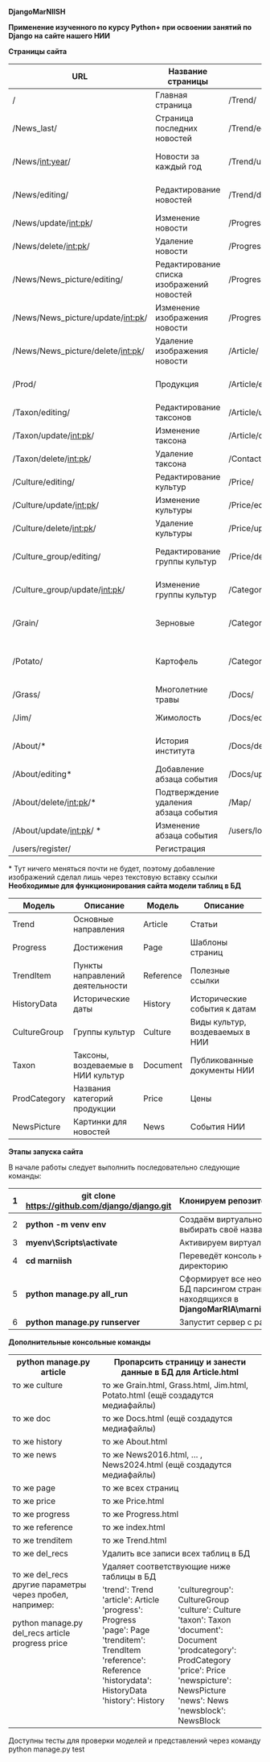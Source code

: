 ﻿**DjangoMarNIISH**

**Применение изученного по курсу Python+ при освоении занятий по Django на сайте нашего НИИ**

**Страницы сайта**

URL | Название страницы | URL | Название страницы  
-- | --- | --- | ---  
/ | Главная страница | /Trend/ | Направления деятельности  
/News_last/ | Страница последних новостей | /Trend/editing/ | Редактирование направлений деятельности  
/News/<int:year>/ | Новости за каждый год | /Trend/update/<int:pk>/ | Изменение направления деятельности  
/News/editing/ | Редактирование новостей | /Trend/delete/<int:pk>/ | Удаление направления деятельности  
/News/update/<int:pk>/ | Изменение новости | /Progress/ | Достижения  
/News/delete/<int:pk>/ | Удаление новости | /Progress/editing/ | Редактирование достижений  
/News/News_picture/editing/ | Редактирование списка изображений новостей | /Progress/update/<int:pk>/ | Изменение достижений  
/News/News_picture/update/<int:pk>/ | Изменение изображения новости | /Progress/delete/<int:pk>/ | Удаление достижений  
/News/News_picture/delete/<int:pk>/ | Удаление изображения новости | /Article/ | Статьи  
/Prod/ | Продукция | /Article/editing/ | Редактирование списка статей НИИ  
/Taxon/editing/ | Редактирование таксонов | /Article/update/<int:pk>/ | Изменение статьи  
/Taxon/update/<int:pk>/ | Изменение таксона | /Article/delete/<int:pk>/ | Подтверждение удаления статьи  
/Taxon/delete/<int:pk>/ | Удаление таксона | /Contact/ | Контакты  
/Culture/editing/ | Редактирование культур | /Price/ | Прайс  
/Culture/update/<int:pk>/ | Изменение культуры | /Price/editing/ | Редактирование прайса  
/Culture/delete/<int:pk>/ | Удаление культуры | /Price/update/<int:pk>/ | Изменение прайса  
/Culture_group/editing/ | Редактирование группы культур | /Price/delete/<int:pk>/ | Подтверждение удаления прайса  
/Culture_group/update/<int:pk>/ | Изменение группы культур  | /Category/editing/  | Редактирование категорий продукции  
/Grain/ | Зерновые  | /Category/update/<int:pk>/  | Изменение категории продукции  
/Potato/ | Картофель  | /Category/delete/<int:pk>/  | Подтверждение удаления категории продукции  
/Grass/ | Многолетние травы  | /Docs/  | Документы  
/Jim/ | Жимолость  | /Docs/editing/  | Редактирование документов  
/About/* | История института  | /Docs/delete/<int:pk>/  | Подтверждение удаления документа  
/About/editing* | Добавление абзаца события  | /Docs/update/<int:pk>/  | Изменение документа  
/About/delete/<int:pk>/* | Подтверждение удаления абзаца события  | /Map/  | Карта сайта  
/About/update/<int:pk>/ * | Изменение абзаца события   | /users/login/ | Вход
/users/register/ | Регистрация


\* Тут ничего меняться почти не будет, поэтому добавление изображений сделал лишь через текстовую вставку ссылки
**Необходимые для функционирования сайта модели таблиц в БД**

Модель | Описание | Модель | Описание  
--- | --- | --- | ---  
Trend | Основные направления | Article | Статьи  
Progress | Достижения | Page | Шаблоны страниц  
TrendItem | Пункты направлений деятельности | Reference | Полезные ссылки  
HistoryData | Исторические даты | History | Исторические события к датам  
CultureGroup | Группы культур | Culture | Виды культур, воздеваемых в НИИ  
Taxon | Таксоны, воздеваемые в НИИ культур | Document | Публикованные документы НИИ  
ProdCategory | Названия категорий продукции | Price | Цены  
NewsPicture | Картинки для новостей | News | События НИИ  

**Этапы запуска сайта**

В начале работы следует выполнить последовательно следующие команды:

|1| **git clone https://github.com/django/django.git** |Клонируем репозиторий|
| :- |----------------------------------------------------| :- |
|2| **python -m venv env**                             |Создаём виртуальное окружение (можно выбирать своё название для env)|
|3| **myenv\Scripts\activate**                         |Активируем виртуальное окружение|
|4| **cd marniish**                                    |Переведёт консоль на рабочую директорию|
|5| **python manage.py all\_run**                      |Сформирует все необходимые таблицы в БД парсингом страниц сайта, находящихся в **DjangoMarRIA\marniish\templates\MarRIA**|
|6| **python manage.py runserver**                     |Запустит сервер с рабочим сайтом|

**Дополнительные консольные команды**

<table><tr><th colspan="1" valign="top">python manage.py article</th><th colspan="2" valign="top">Пропарсить страницу и занести данные в БД для Article.html</th></tr>
<tr><td colspan="1" valign="top">то же culture</td><td colspan="2" valign="top">то же Grain.html, Grass.html, Jim.html, Potato.html (ещё создадутся медиафайлы)</td></tr>
<tr><td colspan="1" valign="top">то же doc</td><td colspan="2" valign="top">то же Docs.html (ещё создадутся медиафайлы)</td></tr>
<tr><td colspan="1" valign="top">то же history</td><td colspan="2" valign="top">то же About.html</td></tr>
<tr><td colspan="1" valign="top">то же news</td><td colspan="2" valign="top">то же News2016.html, … , News2024.html (ещё создадутся медиафайлы)</td></tr>
<tr><td colspan="1" valign="top">то же page</td><td colspan="2" valign="top">то же всех страниц</td></tr>
<tr><td colspan="1" valign="top">то же price</td><td colspan="2" valign="top">то же Price.html</td></tr>
<tr><td colspan="1" valign="top">то же progress</td><td colspan="2" valign="top">то же Progress.html</td></tr>
<tr><td colspan="1" valign="top">то же reference</td><td colspan="2" valign="top">то же index.html</td></tr>
<tr><td colspan="1" valign="top">то же trenditem</td><td colspan="2" valign="top">то же Trend.html</td></tr>
<tr><td colspan="1" valign="top">то же del_recs</td><td colspan="2" valign="top">Удалить все записи всех таблиц в БД</td></tr>
<tr><td colspan="1" rowspan="2" valign="top"><p>то же del_recs другие параметры через пробел, например:</p><p>python manage.py del_recs article progress price</p></td><td colspan="2" valign="top">Удаляет соответствующие ниже таблицы в БД</td></tr>
<tr><td colspan="1" valign="top">'trend': Trend <br>'article': Article <br>'progress': Progress <br>'page': Page <br>'trenditem': TrendItem <br>'reference': Reference <br>'historydata': HistoryData <br>'history': History </td><td colspan="1" valign="top">'culturegroup': CultureGroup <br>'culture': Culture <br>'taxon': Taxon <br>'document': Document <br>'prodcategory': ProdCategory <br>'price': Price <br>'newspicture': NewsPicture <br>'news': News <br>'newsblock': NewsBlock</td></tr>
</table>
Доступны тесты для проверки моделей и представлений через команду python manage.py test
